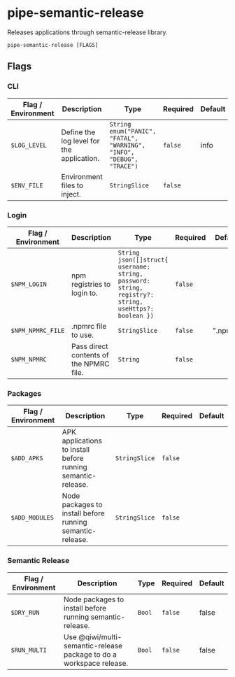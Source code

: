# pipe-semantic-release

Releases applications through semantic-release library.

`pipe-semantic-release [FLAGS]`

## Flags

### CLI

| Flag / Environment |  Description   |  Type    | Required | Default |
|---------------- | --------------- | --------------- |  --------------- |  --------------- |
| `$LOG_LEVEL` | Define the log level for the application. | `String`<br/>`enum("PANIC", "FATAL", "WARNING", "INFO", "DEBUG", "TRACE")` | `false` | info |
| `$ENV_FILE` | Environment files to inject. | `StringSlice` | `false` |  |

### Login

| Flag / Environment |  Description   |  Type    | Required | Default |
|---------------- | --------------- | --------------- |  --------------- |  --------------- |
| `$NPM_LOGIN` | npm registries to login to. | `String`<br/>`json([]struct{ username: string, password: string, registry?: string, useHttps?: boolean })` | `false` |  |
| `$NPM_NPMRC_FILE` | .npmrc file to use. | `StringSlice` | `false` | ".npmrc" |
| `$NPM_NPMRC` | Pass direct contents of the NPMRC file. | `String` | `false` |  |

### Packages

| Flag / Environment |  Description   |  Type    | Required | Default |
|---------------- | --------------- | --------------- |  --------------- |  --------------- |
| `$ADD_APKS` | APK applications to install before running semantic-release. | `StringSlice` | `false` |  |
| `$ADD_MODULES` | Node packages to install before running semantic-release. | `StringSlice` | `false` |  |

### Semantic Release

| Flag / Environment |  Description   |  Type    | Required | Default |
|---------------- | --------------- | --------------- |  --------------- |  --------------- |
| `$DRY_RUN` | Node packages to install before running semantic-release. | `Bool` | `false` | false |
| `$RUN_MULTI` | Use @qiwi/multi-semantic-release package to do a workspace release. | `Bool` | `false` | false |
